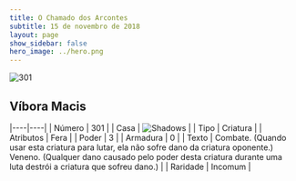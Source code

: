 ```yaml
---
title: O Chamado dos Arcontes
subtitle: 15 de novembro de 2018
layout: page
show_sidebar: false
hero_image: ../hero.png
---
```


![301](https://cdn.keyforgegame.com/media/card_front/pt/341_301_5G45CCCH6W5J_pt.png)

## Víbora Macis

|----|----|
| Número | 301 |
| Casa | ![Shadows](https://archonarcana.com/images/thumb/e/ee/Shadows.png/22px-Shadows.png "Sombras") |
| Tipo | Criatura |
| Atributos | Fera |
| Poder | 3 |
| Armadura | 0 |
| Texto | Combate. (Quando usar esta criatura para lutar, ela não sofre dano da criatura oponente.) Veneno. (Qualquer dano causado pelo poder desta criatura durante uma luta destrói a criatura que sofreu dano.) |
| Raridade | Incomum |

